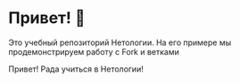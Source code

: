 # Привет! 👋

Это учебный репозиторий Нетологии. На его примере мы продемонстрируем работу с Fork и ветками 

Привет!
Рада учиться в Нетологии!
